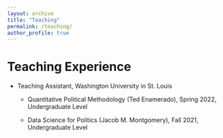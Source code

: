 ```yaml
---
layout: archive
title: "Teaching"
permalink: /teaching/
author_profile: true
---
```


# Teaching Experience

- Teaching Assistant, Washington University in St. Louis

  - Quantitative Political Methodology (Ted Enamerado), Spring 2022, Undergraduate Level

  - Data Science for Politics (Jacob M. Montgomery), Fall 2021, Undergraduate Level
